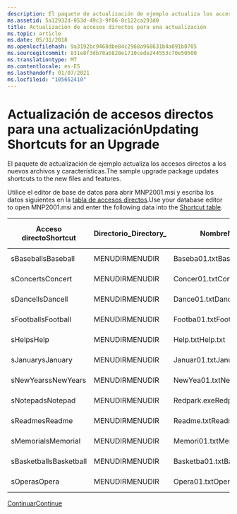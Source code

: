 ```yaml
---
description: El paquete de actualización de ejemplo actualiza los accesos directos a los nuevos archivos y características.
ms.assetid: 5a12932d-053d-49c3-9f06-0c122ca293d0
title: Actualización de accesos directos para una actualización
ms.topic: article
ms.date: 05/31/2018
ms.openlocfilehash: 9a3192bc9468dbe84c2968a968631b4a091b0705
ms.sourcegitcommit: 831e8f3db78ab820e1710cede244553c70e50500
ms.translationtype: MT
ms.contentlocale: es-ES
ms.lasthandoff: 01/07/2021
ms.locfileid: "105652410"
---
```

# <a name="updating-shortcuts-for-an-upgrade"></a><span data-ttu-id="8236a-103">Actualización de accesos directos para una actualización</span><span class="sxs-lookup"><span data-stu-id="8236a-103">Updating Shortcuts for an Upgrade</span></span>

<span data-ttu-id="8236a-104">El paquete de actualización de ejemplo actualiza los accesos directos a los nuevos archivos y características.</span><span class="sxs-lookup"><span data-stu-id="8236a-104">The sample upgrade package updates shortcuts to the new files and features.</span></span>

<span data-ttu-id="8236a-105">Utilice el editor de base de datos para abrir MNP2001.msi y escriba los datos siguientes en la [tabla de accesos directos](shortcut-table.md).</span><span class="sxs-lookup"><span data-stu-id="8236a-105">Use your database editor to open MNP2001.msi and enter the following data into the [Shortcut table](shortcut-table.md).</span></span>



| <span data-ttu-id="8236a-106">Acceso directo</span><span class="sxs-lookup"><span data-stu-id="8236a-106">Shortcut</span></span>    | <span data-ttu-id="8236a-107">Directorio\_</span><span class="sxs-lookup"><span data-stu-id="8236a-107">Directory\_</span></span> | <span data-ttu-id="8236a-108">Nombre</span><span class="sxs-lookup"><span data-stu-id="8236a-108">Name</span></span>           | <span data-ttu-id="8236a-109">Componente\_</span><span class="sxs-lookup"><span data-stu-id="8236a-109">Component\_</span></span> | <span data-ttu-id="8236a-110">Destino</span><span class="sxs-lookup"><span data-stu-id="8236a-110">Target</span></span>               | <span data-ttu-id="8236a-111">Argumentos</span><span class="sxs-lookup"><span data-stu-id="8236a-111">Arguments</span></span> | <span data-ttu-id="8236a-112">Descripción</span><span class="sxs-lookup"><span data-stu-id="8236a-112">Description</span></span> | <span data-ttu-id="8236a-113">Tecla de acceso rápido</span><span class="sxs-lookup"><span data-stu-id="8236a-113">Hotkey</span></span> | <span data-ttu-id="8236a-114">Icono\_</span><span class="sxs-lookup"><span data-stu-id="8236a-114">Icon\_</span></span>         | <span data-ttu-id="8236a-115">IconIndex</span><span class="sxs-lookup"><span data-stu-id="8236a-115">IconIndex</span></span> | <span data-ttu-id="8236a-116">ShowCmd</span><span class="sxs-lookup"><span data-stu-id="8236a-116">ShowCmd</span></span> | <span data-ttu-id="8236a-117">WkDir</span><span class="sxs-lookup"><span data-stu-id="8236a-117">WkDir</span></span> |
|-------------|-------------|----------------|-------------|----------------------|-----------|-------------|--------|----------------|-----------|---------|-------|
| <span data-ttu-id="8236a-118">sBaseball</span><span class="sxs-lookup"><span data-stu-id="8236a-118">sBaseball</span></span>   | <span data-ttu-id="8236a-119">MENUDIR</span><span class="sxs-lookup"><span data-stu-id="8236a-119">MENUDIR</span></span>     | <span data-ttu-id="8236a-120">Baseba01.txt</span><span class="sxs-lookup"><span data-stu-id="8236a-120">Baseba01.txt</span></span>   | <span data-ttu-id="8236a-121">Baloncesto</span><span class="sxs-lookup"><span data-stu-id="8236a-121">Baseball</span></span>    | <span data-ttu-id="8236a-122">Baloncesto</span><span class="sxs-lookup"><span data-stu-id="8236a-122">Baseball</span></span>             |           |             |        | <span data-ttu-id="8236a-123">\_icon.exe Orca</span><span class="sxs-lookup"><span data-stu-id="8236a-123">orca\_icon.exe</span></span> |           |         |       |
| <span data-ttu-id="8236a-124">sConcert</span><span class="sxs-lookup"><span data-stu-id="8236a-124">sConcert</span></span>    | <span data-ttu-id="8236a-125">MENUDIR</span><span class="sxs-lookup"><span data-stu-id="8236a-125">MENUDIR</span></span>     | <span data-ttu-id="8236a-126">Concer01.txt</span><span class="sxs-lookup"><span data-stu-id="8236a-126">Concer01.txt</span></span>   | <span data-ttu-id="8236a-127">Concierto</span><span class="sxs-lookup"><span data-stu-id="8236a-127">Concert</span></span>     | <span data-ttu-id="8236a-128">\[\#Concer01.txt\]</span><span class="sxs-lookup"><span data-stu-id="8236a-128">\[\#Concer01.txt\]</span></span>   |           |             |        |                |           |         |       |
| <span data-ttu-id="8236a-129">sDancell</span><span class="sxs-lookup"><span data-stu-id="8236a-129">sDancell</span></span>    | <span data-ttu-id="8236a-130">MENUDIR</span><span class="sxs-lookup"><span data-stu-id="8236a-130">MENUDIR</span></span>     | <span data-ttu-id="8236a-131">Dance01.txt</span><span class="sxs-lookup"><span data-stu-id="8236a-131">Dance01.txt</span></span>    | <span data-ttu-id="8236a-132">Dance</span><span class="sxs-lookup"><span data-stu-id="8236a-132">Dance</span></span>       | <span data-ttu-id="8236a-133">\[\#Dance01.txt\]</span><span class="sxs-lookup"><span data-stu-id="8236a-133">\[\#Dance01.txt\]</span></span>    |           |             |        |                |           |         |       |
| <span data-ttu-id="8236a-134">sFootball</span><span class="sxs-lookup"><span data-stu-id="8236a-134">sFootball</span></span>   | <span data-ttu-id="8236a-135">MENUDIR</span><span class="sxs-lookup"><span data-stu-id="8236a-135">MENUDIR</span></span>     | <span data-ttu-id="8236a-136">Footba01.txt</span><span class="sxs-lookup"><span data-stu-id="8236a-136">Footba01.txt</span></span>   | <span data-ttu-id="8236a-137">Balón</span><span class="sxs-lookup"><span data-stu-id="8236a-137">Football</span></span>    | <span data-ttu-id="8236a-138">\[\#Footba01.txt\]</span><span class="sxs-lookup"><span data-stu-id="8236a-138">\[\#Footba01.txt\]</span></span>   |           |             |        |                |           |         |       |
| <span data-ttu-id="8236a-139">sHelp</span><span class="sxs-lookup"><span data-stu-id="8236a-139">sHelp</span></span>       | <span data-ttu-id="8236a-140">MENUDIR</span><span class="sxs-lookup"><span data-stu-id="8236a-140">MENUDIR</span></span>     | <span data-ttu-id="8236a-141">Help.txt</span><span class="sxs-lookup"><span data-stu-id="8236a-141">Help.txt</span></span>       | <span data-ttu-id="8236a-142">Ayuda</span><span class="sxs-lookup"><span data-stu-id="8236a-142">Help</span></span>        | <span data-ttu-id="8236a-143">\[\#Help.txt\]</span><span class="sxs-lookup"><span data-stu-id="8236a-143">\[\#Help.txt\]</span></span>       |           |             |        |                |           |         |       |
| <span data-ttu-id="8236a-144">sJanuary</span><span class="sxs-lookup"><span data-stu-id="8236a-144">sJanuary</span></span>    | <span data-ttu-id="8236a-145">MENUDIR</span><span class="sxs-lookup"><span data-stu-id="8236a-145">MENUDIR</span></span>     | <span data-ttu-id="8236a-146">Januar01.txt</span><span class="sxs-lookup"><span data-stu-id="8236a-146">Januar01.txt</span></span>   | <span data-ttu-id="8236a-147">January</span><span class="sxs-lookup"><span data-stu-id="8236a-147">January</span></span>     | <span data-ttu-id="8236a-148">\[\#Januar01.txt\]</span><span class="sxs-lookup"><span data-stu-id="8236a-148">\[\#Januar01.txt\]</span></span>   |           |             |        |                |           |         |       |
| <span data-ttu-id="8236a-149">sNewYears</span><span class="sxs-lookup"><span data-stu-id="8236a-149">sNewYears</span></span>   | <span data-ttu-id="8236a-150">MENUDIR</span><span class="sxs-lookup"><span data-stu-id="8236a-150">MENUDIR</span></span>     | <span data-ttu-id="8236a-151">NewYea01.txt</span><span class="sxs-lookup"><span data-stu-id="8236a-151">NewYea01.txt</span></span>   | <span data-ttu-id="8236a-152">NewYears</span><span class="sxs-lookup"><span data-stu-id="8236a-152">NewYears</span></span>    | <span data-ttu-id="8236a-153">\[\#NewYea01.txt\]</span><span class="sxs-lookup"><span data-stu-id="8236a-153">\[\#NewYea01.txt\]</span></span>   |           |             |        |                |           |         |       |
| <span data-ttu-id="8236a-154">sNotepad</span><span class="sxs-lookup"><span data-stu-id="8236a-154">sNotepad</span></span>    | <span data-ttu-id="8236a-155">MENUDIR</span><span class="sxs-lookup"><span data-stu-id="8236a-155">MENUDIR</span></span>     | <span data-ttu-id="8236a-156">Redpark.exe</span><span class="sxs-lookup"><span data-stu-id="8236a-156">Redpark.exe</span></span>    | <span data-ttu-id="8236a-157">Bloc de notas</span><span class="sxs-lookup"><span data-stu-id="8236a-157">Notepad</span></span>     | <span data-ttu-id="8236a-158">\[\#Redpark.exe\]</span><span class="sxs-lookup"><span data-stu-id="8236a-158">\[\#Redpark.exe\]</span></span>    |           |             |        |                |           |         |       |
| <span data-ttu-id="8236a-159">sReadme</span><span class="sxs-lookup"><span data-stu-id="8236a-159">sReadme</span></span>     | <span data-ttu-id="8236a-160">MENUDIR</span><span class="sxs-lookup"><span data-stu-id="8236a-160">MENUDIR</span></span>     | <span data-ttu-id="8236a-161">Readme.txt</span><span class="sxs-lookup"><span data-stu-id="8236a-161">Readme.txt</span></span>     | <span data-ttu-id="8236a-162">Bloc de notas</span><span class="sxs-lookup"><span data-stu-id="8236a-162">Notepad</span></span>     | <span data-ttu-id="8236a-163">\[\#Readme.txt\]</span><span class="sxs-lookup"><span data-stu-id="8236a-163">\[\#Readme.txt\]</span></span>     |           |             |        |                |           |         |       |
| <span data-ttu-id="8236a-164">sMemorial</span><span class="sxs-lookup"><span data-stu-id="8236a-164">sMemorial</span></span>   | <span data-ttu-id="8236a-165">MENUDIR</span><span class="sxs-lookup"><span data-stu-id="8236a-165">MENUDIR</span></span>     | <span data-ttu-id="8236a-166">Memori01.txt</span><span class="sxs-lookup"><span data-stu-id="8236a-166">Memori01.txt</span></span>   | <span data-ttu-id="8236a-167">Memorial</span><span class="sxs-lookup"><span data-stu-id="8236a-167">Memorial</span></span>    | <span data-ttu-id="8236a-168">\[\#Memori01.txt\]</span><span class="sxs-lookup"><span data-stu-id="8236a-168">\[\#Memori01.txt\]</span></span>   |           |             |        |                |           |         |       |
| <span data-ttu-id="8236a-169">sBasketball</span><span class="sxs-lookup"><span data-stu-id="8236a-169">sBasketball</span></span> | <span data-ttu-id="8236a-170">MENUDIR</span><span class="sxs-lookup"><span data-stu-id="8236a-170">MENUDIR</span></span>     | <span data-ttu-id="8236a-171">Basketba01.txt</span><span class="sxs-lookup"><span data-stu-id="8236a-171">Basketba01.txt</span></span> | <span data-ttu-id="8236a-172">Baloncesto</span><span class="sxs-lookup"><span data-stu-id="8236a-172">Basketball</span></span>  | <span data-ttu-id="8236a-173">\[\#Basketba01.txt\]</span><span class="sxs-lookup"><span data-stu-id="8236a-173">\[\#Basketba01.txt\]</span></span> |           |             |        |                |           |         |       |
| <span data-ttu-id="8236a-174">sOpera</span><span class="sxs-lookup"><span data-stu-id="8236a-174">sOpera</span></span>      | <span data-ttu-id="8236a-175">MENUDIR</span><span class="sxs-lookup"><span data-stu-id="8236a-175">MENUDIR</span></span>     | <span data-ttu-id="8236a-176">Opera01.txt</span><span class="sxs-lookup"><span data-stu-id="8236a-176">Opera01.txt</span></span>    | <span data-ttu-id="8236a-177">Opera</span><span class="sxs-lookup"><span data-stu-id="8236a-177">Opera</span></span>       | <span data-ttu-id="8236a-178">\[\#Opera01.txt\]</span><span class="sxs-lookup"><span data-stu-id="8236a-178">\[\#Opera01.txt\]</span></span>    |           |             |        |                |           |         |       |



 

[<span data-ttu-id="8236a-179">Continuar</span><span class="sxs-lookup"><span data-stu-id="8236a-179">Continue</span></span>](updating-upgrade-table-for-an-upgrade.md)

 

 



